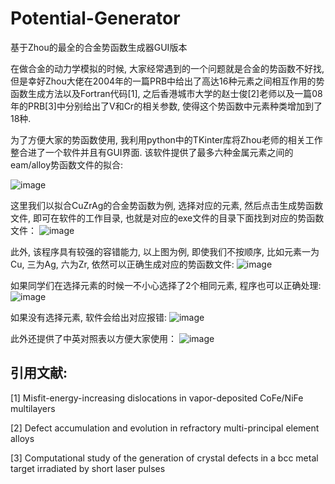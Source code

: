 # Potential-Generator
基于Zhou的最全的合金势函数生成器GUI版本

在做合金的动力学模拟的时候, 大家经常遇到的一个问题就是合金的势函数不好找, 但是幸好Zhou大佬在2004年的一篇PRB中给出了高达16种元素之间相互作用的势函数生成方法以及Fortran代码[1], 之后香港城市大学的赵士俊[2]老师以及一篇08年的PRB[3]中分别给出了V和Cr的相关参数, 使得这个势函数中元素种类增加到了18种.

为了方便大家的势函数使用, 我利用python中的TKinter库将Zhou老师的相关工作整合进了一个软件并且有GUI界面. 该软件提供了最多六种金属元素之间的eam/alloy势函数文件的拟合:

![image](https://github.com/JunHuaBai96/Potential-Generator/assets/102909786/10ea3aab-2fd5-41c8-af04-4826e53c31c8)

这里我们以拟合CuZrAg的合金势函数为例, 选择对应的元素, 然后点击生成势函数文件, 即可在软件的工作目录, 也就是对应的exe文件的目录下面找到对应的势函数文件：
![image](https://github.com/JunHuaBai96/Potential-Generator/assets/102909786/3336e42d-e4c1-45f8-83e1-c83040828579)
    
此外, 该程序具有较强的容错能力, 以上图为例, 即使我们不按顺序, 比如元素一为Cu, 三为Ag, 六为Zr, 依然可以正确生成对应的势函数文件:
![image](https://github.com/JunHuaBai96/Potential-Generator/assets/102909786/246b4ce2-bfeb-4354-85d2-b70cc3b857c5)

如果同学们在选择元素的时候一不小心选择了2个相同元素, 程序也可以正确处理:
![image](https://github.com/JunHuaBai96/Potential-Generator/assets/102909786/d4074505-1de8-4dc5-9f18-547d180679f4)

如果没有选择元素, 软件会给出对应报错:
![image](https://github.com/JunHuaBai96/Potential-Generator/assets/102909786/2530c506-7631-40d3-8628-45d89b03aa3f)

此外还提供了中英对照表以方便大家使用：
![image](https://github.com/JunHuaBai96/Potential-Generator/assets/102909786/48aef8f5-3941-4ed4-bc53-547e4be24d87)

## 引用文献:

[1] Misfit-energy-increasing dislocations in vapor-deposited CoFe/NiFe multilayers

[2] Defect accumulation and evolution in refractory multi-principal element alloys

[3] Computational study of the generation of crystal defects in a bcc metal target irradiated by short laser pulses  
